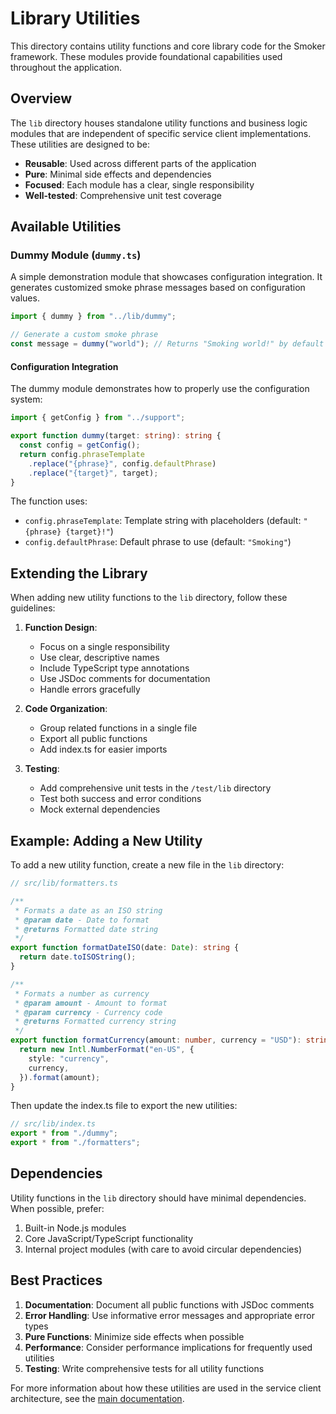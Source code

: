 # Library Utilities

This directory contains utility functions and core library code for the Smoker framework. These modules provide foundational capabilities used throughout the application.

## Overview

The `lib` directory houses standalone utility functions and business logic modules that are independent of specific service client implementations. These utilities are designed to be:

- **Reusable**: Used across different parts of the application
- **Pure**: Minimal side effects and dependencies
- **Focused**: Each module has a clear, single responsibility
- **Well-tested**: Comprehensive unit test coverage

## Available Utilities

### Dummy Module (`dummy.ts`)

A simple demonstration module that showcases configuration integration. It generates customized smoke phrase messages based on configuration values.

```typescript
import { dummy } from "../lib/dummy";

// Generate a custom smoke phrase
const message = dummy("world"); // Returns "Smoking world!" by default
```

#### Configuration Integration

The dummy module demonstrates how to properly use the configuration system:

```typescript
import { getConfig } from "../support";

export function dummy(target: string): string {
  const config = getConfig();
  return config.phraseTemplate
    .replace("{phrase}", config.defaultPhrase)
    .replace("{target}", target);
}
```

The function uses:

- `config.phraseTemplate`: Template string with placeholders (default: `"{phrase} {target}!"`)
- `config.defaultPhrase`: Default phrase to use (default: `"Smoking"`)

## Extending the Library

When adding new utility functions to the `lib` directory, follow these guidelines:

1. **Function Design**:
   - Focus on a single responsibility
   - Use clear, descriptive names
   - Include TypeScript type annotations
   - Use JSDoc comments for documentation
   - Handle errors gracefully

2. **Code Organization**:
   - Group related functions in a single file
   - Export all public functions
   - Add index.ts for easier imports

3. **Testing**:
   - Add comprehensive unit tests in the `/test/lib` directory
   - Test both success and error conditions
   - Mock external dependencies

## Example: Adding a New Utility

To add a new utility function, create a new file in the `lib` directory:

```typescript
// src/lib/formatters.ts

/**
 * Formats a date as an ISO string
 * @param date - Date to format
 * @returns Formatted date string
 */
export function formatDateISO(date: Date): string {
  return date.toISOString();
}

/**
 * Formats a number as currency
 * @param amount - Amount to format
 * @param currency - Currency code
 * @returns Formatted currency string
 */
export function formatCurrency(amount: number, currency = "USD"): string {
  return new Intl.NumberFormat("en-US", {
    style: "currency",
    currency,
  }).format(amount);
}
```

Then update the index.ts file to export the new utilities:

```typescript
// src/lib/index.ts
export * from "./dummy";
export * from "./formatters";
```

## Dependencies

Utility functions in the `lib` directory should have minimal dependencies. When possible, prefer:

1. Built-in Node.js modules
2. Core JavaScript/TypeScript functionality
3. Internal project modules (with care to avoid circular dependencies)

## Best Practices

1. **Documentation**: Document all public functions with JSDoc comments
2. **Error Handling**: Use informative error messages and appropriate error types
3. **Pure Functions**: Minimize side effects when possible
4. **Performance**: Consider performance implications for frequently used utilities
5. **Testing**: Write comprehensive tests for all utility functions

For more information about how these utilities are used in the service client architecture, see the [main documentation](../README.md).
